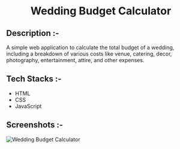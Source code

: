 # <p align="center">Wedding Budget Calculator</p>

## Description :-

A simple web application to calculate the total budget of a wedding, including a breakdown of various costs like venue, catering, decor, photography, entertainment, attire, and other expenses.

## Tech Stacks :-

-   HTML
-   CSS
-   JavaScript

## Screenshots :-

![Wedding Budget Calculator](<Screenshot 2024-07-31 160358.png>)
